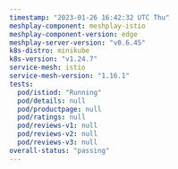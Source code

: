 ```yaml
---
timestamp: "2023-01-26 16:42:32 UTC Thu"
meshplay-component: meshplay-istio
meshplay-component-version: edge
meshplay-server-version: "v0.6.45"
k8s-distro: minikube
k8s-version: "v1.24.7"
service-mesh: istio
service-mesh-version: "1.16.1"
tests:
  pod/istiod: "Running"
  pod/details: null
  pod/productpage: null
  pod/ratings: null
  pod/reviews-v1: null
  pod/reviews-v2: null
  pod/reviews-v3: null
overall-status: "passing"
---
```

